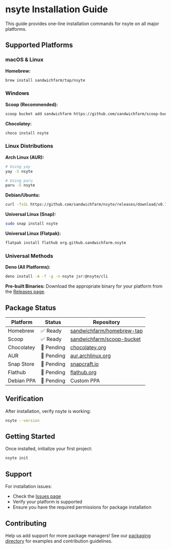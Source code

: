 # nsyte Installation Guide

This guide provides one-line installation commands for nsyte on all major platforms.

## Supported Platforms

### macOS & Linux

**Homebrew:**
```bash
brew install sandwichfarm/tap/nsyte
```

### Windows

**Scoop (Recommended):**
```bash
scoop bucket add sandwichfarm https://github.com/sandwichfarm/scoop-bucket.git && scoop install nsyte
```

**Chocolatey:**
```bash
choco install nsyte
```

### Linux Distributions

**Arch Linux (AUR):**
```bash
# Using yay
yay -S nsyte

# Using paru  
paru -S nsyte
```

**Debian/Ubuntu:**
```bash
curl -fsSL https://github.com/sandwichfarm/nsyte/releases/download/v0.7.0/nsyte_0.7.0_amd64.deb -o nsyte.deb && sudo dpkg -i nsyte.deb
```

**Universal Linux (Snap):**
```bash
sudo snap install nsyte
```

**Universal Linux (Flatpak):**
```bash
flatpak install flathub org.github.sandwichfarm.nsyte
```

### Universal Methods

**Deno (All Platforms):**
```bash
deno install -A -f -g -n nsyte jsr:@nsyte/cli
```

**Pre-built Binaries:**
Download the appropriate binary for your platform from the [Releases page](https://github.com/sandwichfarm/nsyte/releases).

## Package Status

| Platform | Status | Repository |
|----------|---------|------------|
| Homebrew | ✅ Ready | [sandwichfarm/homebrew-tap](https://github.com/sandwichfarm/homebrew-tap) |
| Scoop | ✅ Ready | [sandwichfarm/scoop-bucket](https://github.com/sandwichfarm/scoop-bucket) |
| Chocolatey | 🚧 Pending | [chocolatey.org](https://chocolatey.org/) |
| AUR | 🚧 Pending | [aur.archlinux.org](https://aur.archlinux.org/) |
| Snap Store | 🚧 Pending | [snapcraft.io](https://snapcraft.io/) |
| Flathub | 🚧 Pending | [flathub.org](https://flathub.org/) |
| Debian PPA | 🚧 Pending | Custom PPA |

## Verification

After installation, verify nsyte is working:

```bash
nsyte --version
```

## Getting Started

Once installed, initialize your first project:

```bash
nsyte init
```

## Support

For installation issues:
- Check the [Issues page](https://github.com/sandwichfarm/nsyte/issues)
- Verify your platform is supported
- Ensure you have the required permissions for package installation

## Contributing

Help us add support for more package managers! See our [packaging directory](./packaging/) for examples and contribution guidelines.